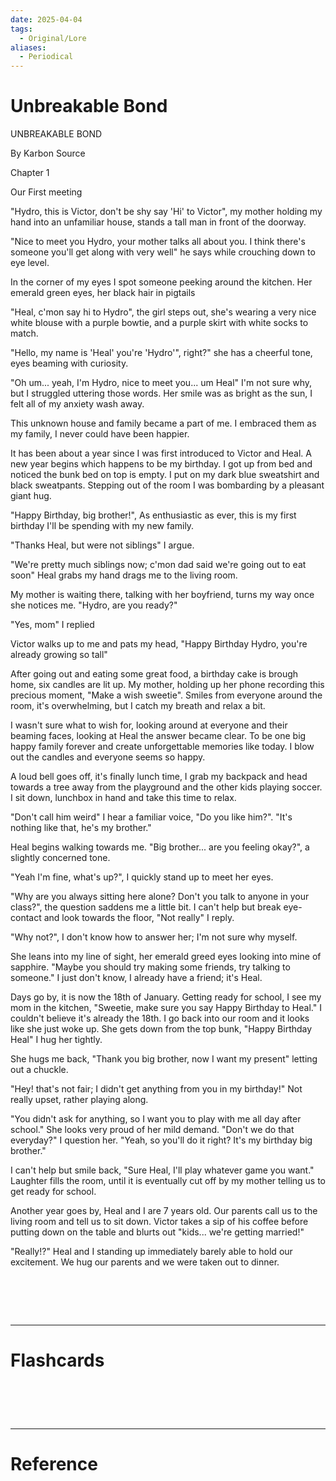 ```yaml
---
date: 2025-04-04
tags:
  - Original/Lore
aliases:
  - Periodical
---
```

# Unbreakable Bond
UNBREAKABLE BOND

  

By Karbon Source

  
  
  
  
  

Chapter 1

Our First meeting







"Hydro, this is Victor, don't be shy say 'Hi' to Victor", my mother holding my hand into an unfamiliar house, stands a tall man in front of the doorway.

"Nice to meet you Hydro, your mother talks all about you. I think there's someone you'll get along with very well" he says while crouching down to eye level.

In the corner of my eyes I spot someone peeking around the kitchen. Her emerald green eyes, her black hair in pigtails

"Heal, c'mon say hi to Hydro", the girl steps out, she's wearing a very nice white blouse with a purple bowtie, and a purple skirt with white socks to match.

"Hello, my name is 'Heal' you're 'Hydro'", right?" she has a cheerful tone, eyes beaming with curiosity.

"Oh um... yeah, I'm Hydro, nice to meet you... um Heal" I'm not sure why, but I struggled uttering those words. Her smile was as bright as the sun, I felt all of my anxiety wash away.

This unknown house and family became a part of me. I embraced them as my family, I never could have been happier.

It has been about a year since I was first introduced to Victor and Heal. A new year begins which happens to be my birthday. I got up from bed and noticed the bunk bed on top is empty. I put on my dark blue sweatshirt and black sweatpants. Stepping out of the room I was bombarding by a pleasant giant hug.

"Happy Birthday, big brother!", As enthusiastic as ever, this is my first birthday I'll be spending with my new family.

"Thanks Heal, but were not siblings" I argue.

"We're pretty much siblings now; c'mon dad said we're going out to eat soon" Heal grabs my hand drags me to the living room.

My mother is waiting there, talking with her boyfriend, turns my way once she notices me. "Hydro, are you ready?"

"Yes, mom" I replied

Victor walks up to me and pats my head, "Happy Birthday Hydro, you're already growing so tall"

After going out and eating some great food, a birthday cake is brough home, six candles are lit up. My mother, holding up her phone recording this precious moment, "Make a wish sweetie". Smiles from everyone around the room, it's overwhelming, but I catch my breath and relax a bit.

I wasn't sure what to wish for, looking around at everyone and their beaming faces, looking at Heal the answer became clear. To be one big happy family forever and create unforgettable memories like today. I blow out the candles and everyone seems so happy.

A loud bell goes off, it's finally lunch time, I grab my backpack and head towards a tree away from the playground and the other kids playing soccer. I sit down, lunchbox in hand and take this time to relax.

"Don't call him weird" I hear a familiar voice, "Do you like him?". "It's nothing like that, he's my brother."

Heal begins walking towards me. "Big brother... are you feeling okay?", a slightly concerned tone.

"Yeah I'm fine, what's up?", I quickly stand up to meet her eyes.

"Why are you always sitting here alone? Don't you talk to anyone in your class?", the question saddens me a little bit. I can't help but break eye-contact and look towards the floor, "Not really" I reply.

"Why not?", I don't know how to answer her; I'm not sure why myself.

She leans into my line of sight, her emerald greed eyes looking into mine of sapphire. "Maybe you should try making some friends, try talking to someone." I just don't know, I already have a friend; it's Heal.

Days go by, it is now the 18th of January. Getting ready for school, I see my mom in the kitchen, "Sweetie, make sure you say Happy Birthday to Heal." I couldn't believe it's already the 18th. I go back into our room and it looks like she just woke up. She gets down from the top bunk, "Happy Birthday Heal" I hug her tightly.

She hugs me back, "Thank you big brother, now I want my present" letting out a chuckle.

"Hey! that's not fair; I didn't get anything from you in my birthday!" Not really upset, rather playing along.

"You didn't ask for anything, so I want you to play with me all day after school." She looks very proud of her mild demand. "Don't we do that everyday?" I question her. "Yeah, so you'll do it right? It's my birthday big brother."

I can't help but smile back, "Sure Heal, I'll play whatever game you want." Laughter fills the room, until it is eventually cut off by my mother telling us to get ready for school.

Another year goes by, Heal and I are 7 years old. Our parents call us to the living room and tell us to sit down. Victor takes a sip of his coffee before putting down on the table and blurts out "kids... we're getting married!"

"Really!?" Heal and I standing up immediately barely able to hold our excitement. We hug our parents and we were taken out to dinner.

# ‌
---
# Flashcards


# ‌
---
# Reference
